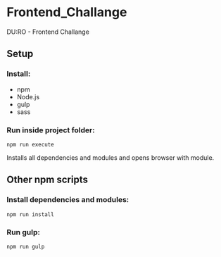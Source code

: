 # Frontend_Challange
DU:RO - Frontend Challange

## Setup

### Install:
- npm
- Node.js
- gulp
- sass

### Run inside project folder:
```
npm run execute
```
Installs all dependencies and modules and opens browser with module.

## Other npm scripts

### Install dependencies and modules:
```
npm run install
```

### Run gulp:
```
npm run gulp
```